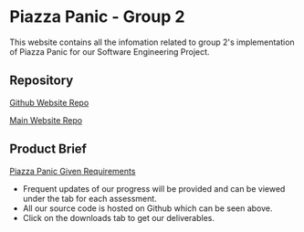 # Piazza Panic - Group 2

This website contains all the infomation related to group 2's implementation
of Piazza Panic for our Software Engineering Project.

## Repository

[Github Website Repo](https://github.com/ENG1-Group-2/ENG1-Group-2.github.io/tree/gh-pages)

[Main Website Repo](https://github.com/ENG1-Group-2/ENG1-Assessment-One)

## Product Brief

[Piazza Panic Given Requirements](https://drive.google.com/file/d/1kiN6UghTRHudFDQxvVlS1LPYP5eLKjQc/view?usp=sharing)

* Frequent updates of our progress will be provided and can be viewed under the tab for each assessment.
* All our source code is hosted on Github which can be seen above.
* Click on the downloads tab to get our deliverables.
